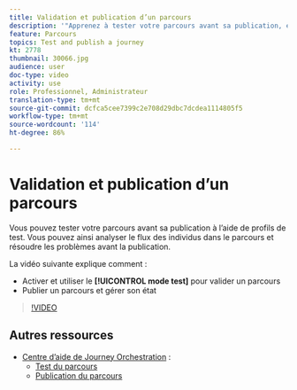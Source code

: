 ```yaml
---
title: Validation et publication d’un parcours
description: '"Apprenez à tester votre parcours avant sa publication, en utilisant des profils de test. "'
feature: Parcours
topics: Test and publish a journey
kt: 2778
thumbnail: 30066.jpg
audience: user
doc-type: video
activity: use
role: Professionnel, Administrateur
translation-type: tm+mt
source-git-commit: dcfca5cee7399c2e708d29dbc7dcdea1114805f5
workflow-type: tm+mt
source-wordcount: '114'
ht-degree: 86%

---
```



# Validation et publication d’un parcours

Vous pouvez tester votre parcours avant sa publication à l’aide de profils de test. Vous pouvez ainsi analyser le flux des individus dans le parcours et résoudre les problèmes avant la publication.

La vidéo suivante explique comment :

* Activer et utiliser le **[!UICONTROL mode test]** pour valider un parcours
* Publier un parcours et gérer son état

>[!VIDEO](https://video.tv.adobe.com/v/30066?quality=12)

## Autres ressources

* [Centre d’aide de Journey Orchestration](https://docs.adobe.com/content/help/fr-FR/journeys/using/journey-orchestration-home.html) :
   * [Test du parcours](https://docs.adobe.com/content/help/fr-FR/journeys/using/building-journeys/journeytesting.html)
   * [Publication du parcours](https://docs.adobe.com/content/help/fr-FR/journeys/using/building-journeys/journeypublication.html)
